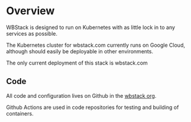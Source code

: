 # Overview

WBStack is designed to run on Kubernetes with as little lock in to any services as possible.

The Kubernetes cluster for wbstack.com currently runs on Google Cloud, although should easily be deployable in other environments.

The only current deployment of this stack is wbstack.com

## Code

All code and configuration lives on Github in the [wbstack org](https://github.com/wbstack).

Github Actions are used in code repositories for testing and building of containers.
